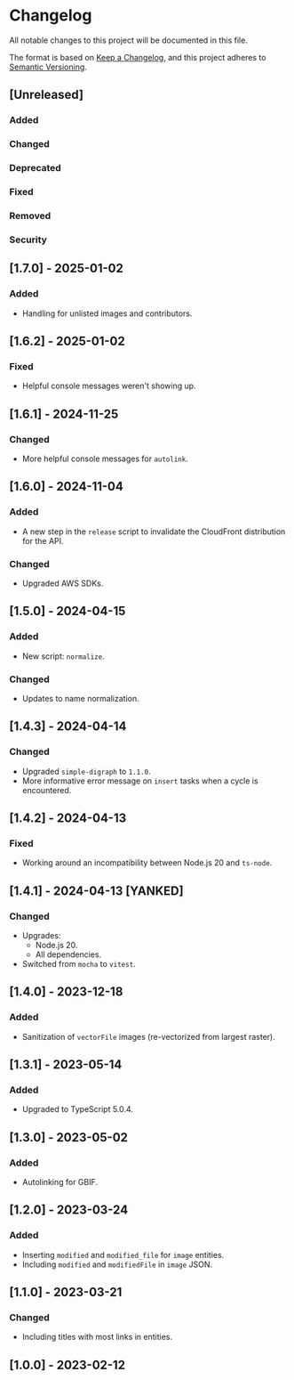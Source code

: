 # Changelog

All notable changes to this project will be documented in this file.

The format is based on [Keep a Changelog](https://keepachangelog.com/en/1.0.0/),
and this project adheres to [Semantic Versioning](https://semver.org/spec/v2.0.0.html).

## [Unreleased]

### Added

### Changed

### Deprecated

### Fixed

### Removed

### Security

## [1.7.0] - 2025-01-02

### Added

-   Handling for unlisted images and contributors.

## [1.6.2] - 2025-01-02

### Fixed

-   Helpful console messages weren't showing up.

## [1.6.1] - 2024-11-25

### Changed

-   More helpful console messages for `autolink`.

## [1.6.0] - 2024-11-04

### Added

-   A new step in the `release` script to invalidate the CloudFront distribution for the API.

### Changed

-   Upgraded AWS SDKs.

## [1.5.0] - 2024-04-15

### Added

-   New script: `normalize`.

### Changed

-   Updates to name normalization.

## [1.4.3] - 2024-04-14

### Changed

-   Upgraded `simple-digraph` to `1.1.0`.
-   More informative error message on `insert` tasks when a cycle is encountered.

## [1.4.2] - 2024-04-13

### Fixed

-   Working around an incompatibility between Node.js 20 and `ts-node`.

## [1.4.1] - 2024-04-13 [YANKED]

### Changed

-   Upgrades:
    -   Node.js 20.
    -   All dependencies.
-   Switched from `mocha` to `vitest`.

## [1.4.0] - 2023-12-18

### Added

-   Sanitization of `vectorFile` images (re-vectorized from largest raster).

## [1.3.1] - 2023-05-14

### Added

-   Upgraded to TypeScript 5.0.4.

## [1.3.0] - 2023-05-02

### Added

-   Autolinking for GBIF.

## [1.2.0] - 2023-03-24

### Added

-   Inserting `modified` and `modified_file` for `image` entities.
-   Including `modified` and `modifiedFile` in `image` JSON.

## [1.1.0] - 2023-03-21

### Changed

-   Including titles with most links in entities.

## [1.0.0] - 2023-02-12

